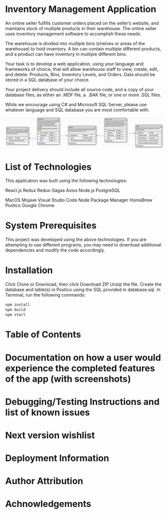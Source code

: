 # Inventory Management Application

An online seller fulfills customer orders placed on the seller’s website, and maintains stock of multiple products in their warehouse. The online seller uses inventory management software to accomplish these needs.

The warehouse is divided into multiple bins (shelves or areas of the warehouse) to hold inventory. A bin can contain multiple different products, and a product can have inventory in multiple different bins.

Your task is to develop a web application, using your language and frameworks of choice, that will allow warehouse staff to view, create, edit, and delete: Products, Bins, Inventory Levels, and Orders. Data should be stored in a SQL database of your choice.

Your project delivery should include all source code, and a copy of your database files, as either an .MDF file, a. .BAK file, or one or more .SQL files.

While we encourage using C# and Microsoft SQL Server, please use whatever language and SQL database you are most comfortable with.

![Working Image](/ERD.png)

# List of Technologies

This application was built using the following technologies:

React.js
Redux
Redux-Sagas
Axios
Node.js
PostgreSQL

MacOS Mojave
Visual Studio Code
Node Package Manager
HomeBrew
Postico
Google Chrome

# System Prerequisites

This project was developed using the above technologies. If you are attempting to use different programs, you may need to download additional dependencies and modify the code accordingly.

# Installation

Click Clone or Download, then click Download ZIP Unzip the file.
Create the database and table(s) in Postico using the SQL provided in database.sql.
In Terminal, run the following commands:

    npm install
    npm build
    npm start

# Table of Contents
# Documentation on how a user would experience the completed features of the app (with screenshots)
# Debugging/Testing Instructions and list of known issues
# Next version wishlist
# Deployment Information
# Author Attribution
# Achnowledgements